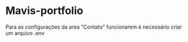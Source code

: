 # Mavis-portfolio

Para as configurações da area "Contato" funcionarem é necessário criar um arquivo .env